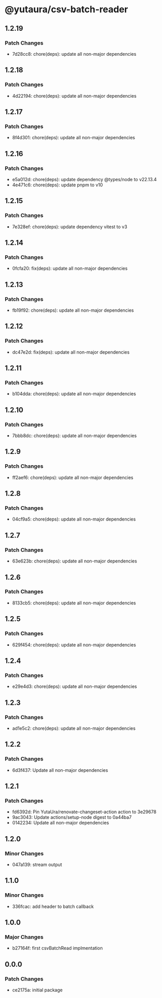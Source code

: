 # @yutaura/csv-batch-reader

## 1.2.19

### Patch Changes

- 7d28cc8: chore(deps): update all non-major dependencies

## 1.2.18

### Patch Changes

- 4d22194: chore(deps): update all non-major dependencies

## 1.2.17

### Patch Changes

- 8f4d301: chore(deps): update all non-major dependencies

## 1.2.16

### Patch Changes

- e5a012d: chore(deps): update dependency @types/node to v22.13.4
- 4e471c6: chore(deps): update pnpm to v10

## 1.2.15

### Patch Changes

- 7e328ef: chore(deps): update dependency vitest to v3

## 1.2.14

### Patch Changes

- 0fcfa20: fix(deps): update all non-major dependencies

## 1.2.13

### Patch Changes

- fb19f92: chore(deps): update all non-major dependencies

## 1.2.12

### Patch Changes

- dc47e2d: fix(deps): update all non-major dependencies

## 1.2.11

### Patch Changes

- b104dda: chore(deps): update all non-major dependencies

## 1.2.10

### Patch Changes

- 7bbb8dc: chore(deps): update all non-major dependencies

## 1.2.9

### Patch Changes

- ff2aef6: chore(deps): update all non-major dependencies

## 1.2.8

### Patch Changes

- 04cf9a5: chore(deps): update all non-major dependencies

## 1.2.7

### Patch Changes

- 63e623b: chore(deps): update all non-major dependencies

## 1.2.6

### Patch Changes

- 8133cb5: chore(deps): update all non-major dependencies

## 1.2.5

### Patch Changes

- 629f454: chore(deps): update all non-major dependencies

## 1.2.4

### Patch Changes

- e29e4d3: chore(deps): update all non-major dependencies

## 1.2.3

### Patch Changes

- ad1e5c2: chore(deps): update all non-major dependencies

## 1.2.2

### Patch Changes

- 6d3f437: Update all non-major dependencies

## 1.2.1

### Patch Changes

- fd6392d: Pin YutaUra/renovate-changeset-action action to 3e29678
- 9ac3043: Update actions/setup-node digest to 0a44ba7
- 0142234: Update all non-major dependencies

## 1.2.0

### Minor Changes

- 047a139: stream output

## 1.1.0

### Minor Changes

- 336fcac: add header to batch callback

## 1.0.0

### Major Changes

- b27164f: first csvBatchRead implmentation

## 0.0.0

### Patch Changes

- ce2175a: initial package
